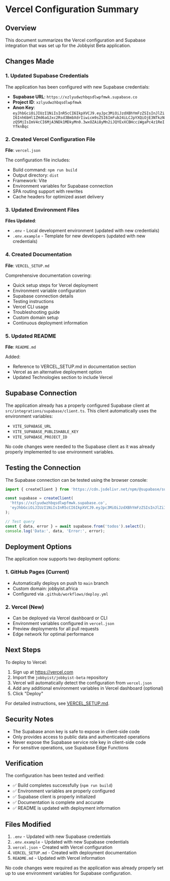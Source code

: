 # Vercel Configuration Summary

## Overview

This document summarizes the Vercel configuration and Supabase integration that was set up for the Jobbyist Beta application.

## Changes Made

### 1. Updated Supabase Credentials

The application has been configured with new Supabase credentials:

- **Supabase URL**: `https://xzlyudwzhbqsdlwpfmwk.supabase.co`
- **Project ID**: `xzlyudwzhbqsdlwpfmwk`
- **Anon Key**: `eyJhbGciOiJIUzI1NiIsInR5cCI6IkpXVCJ9.eyJpc3MiOiJzdXBhYmFzZSIsInJlZiI6Inh6bHl1ZHd6aGJxc2Rsd3BmbXdrIiwicm9sZSI6ImFub24iLCJpYXQiOjE3NTkzNzQ5MjIsImV4cCI6MjA3NDk1MDkyMn0.3wxOZAi8yMn2iJQYExXCBHcciWgaPc4z1ReIYfknBqc`

### 2. Created Vercel Configuration File

**File**: `vercel.json`

The configuration file includes:
- Build command: `npm run build`
- Output directory: `dist`
- Framework: Vite
- Environment variables for Supabase connection
- SPA routing support with rewrites
- Cache headers for optimized asset delivery

### 3. Updated Environment Files

**Files Updated**:
- `.env` - Local development environment (updated with new credentials)
- `.env.example` - Template for new developers (updated with new credentials)

### 4. Created Documentation

**File**: `VERCEL_SETUP.md`

Comprehensive documentation covering:
- Quick setup steps for Vercel deployment
- Environment variable configuration
- Supabase connection details
- Testing instructions
- Vercel CLI usage
- Troubleshooting guide
- Custom domain setup
- Continuous deployment information

### 5. Updated README

**File**: `README.md`

Added:
- Reference to VERCEL_SETUP.md in documentation section
- Vercel as an alternative deployment option
- Updated Technologies section to include Vercel

## Supabase Connection

The application already has a properly configured Supabase client at `src/integrations/supabase/client.ts`. This client automatically uses the environment variables:

- `VITE_SUPABASE_URL`
- `VITE_SUPABASE_PUBLISHABLE_KEY`
- `VITE_SUPABASE_PROJECT_ID`

No code changes were needed to the Supabase client as it was already properly implemented to use environment variables.

## Testing the Connection

The Supabase connection can be tested using the browser console:

```javascript
import { createClient } from 'https://cdn.jsdelivr.net/npm/@supabase/supabase-js/+esm';

const supabase = createClient(
  'https://xzlyudwzhbqsdlwpfmwk.supabase.co',
  'eyJhbGciOiJIUzI1NiIsInR5cCI6IkpXVCJ9.eyJpc3MiOiJzdXBhYmFzZSIsInJlZiI6Inh6bHl1ZHd6aGJxc2Rsd3BmbXdrIiwicm9sZSI6ImFub24iLCJpYXQiOjE3NTkzNzQ5MjIsImV4cCI6MjA3NDk1MDkyMn0.3wxOZAi8yMn2iJQYExXCBHcciWgaPc4z1ReIYfknBqc'
);

// Test query
const { data, error } = await supabase.from('todos').select();
console.log('Data:', data, 'Error:', error);
```

## Deployment Options

The application now supports two deployment options:

### 1. GitHub Pages (Current)
- Automatically deploys on push to `main` branch
- Custom domain: jobbyist.africa
- Configured via `.github/workflows/deploy.yml`

### 2. Vercel (New)
- Can be deployed via Vercel dashboard or CLI
- Environment variables configured in `vercel.json`
- Preview deployments for all pull requests
- Edge network for optimal performance

## Next Steps

To deploy to Vercel:

1. Sign up at https://vercel.com
2. Import the `jobbyist/jobbyist-beta` repository
3. Vercel will automatically detect the configuration from `vercel.json`
4. Add any additional environment variables in Vercel dashboard (optional)
5. Click "Deploy"

For detailed instructions, see [VERCEL_SETUP.md](VERCEL_SETUP.md).

## Security Notes

- The Supabase anon key is safe to expose in client-side code
- Only provides access to public data and authenticated operations
- Never expose the Supabase service role key in client-side code
- For sensitive operations, use Supabase Edge Functions

## Verification

The configuration has been tested and verified:
- ✅ Build completes successfully (`npm run build`)
- ✅ Environment variables are properly configured
- ✅ Supabase client is properly initialized
- ✅ Documentation is complete and accurate
- ✅ README is updated with deployment information

## Files Modified

1. `.env` - Updated with new Supabase credentials
2. `.env.example` - Updated with new Supabase credentials
3. `vercel.json` - Created with Vercel configuration
4. `VERCEL_SETUP.md` - Created with deployment documentation
5. `README.md` - Updated with Vercel information

No code changes were required as the application was already properly set up to use environment variables for Supabase configuration.
